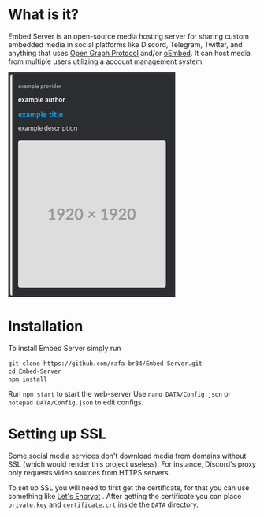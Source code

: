 # What is it?
Embed Server is an open-source media hosting server for sharing custom embedded media in social platforms like Discord, Telegram, Twitter, and anything that uses [Open Graph Protocol](https://ogp.me/) and/or [oEmbed](https://oembed.com/).
It can host media from multiple users utilizing a account management system.

![Discord Example](ASSETS/DiscordExample.png)

# Installation
To install Embed Server simply run
```
git clone https://github.com/rafa-br34/Embed-Server.git
cd Embed-Server
npm install
```
Run `npm start` to start the web-server
Use `nano DATA/Config.json` or `notepad DATA/Config.json` to edit configs.

# Setting up SSL
Some social media services don't download media from domains without SSL (which would render this project useless).
For instance, Discord's proxy only requests video sources from HTTPS servers.

To set up SSL you will need to first get the certificate, for that you can use something like [Let's Encrypt](https://letsencrypt.org/) .
After getting the certificate you can place `private.key` and `certificate.crt` inside the `DATA` directory.
